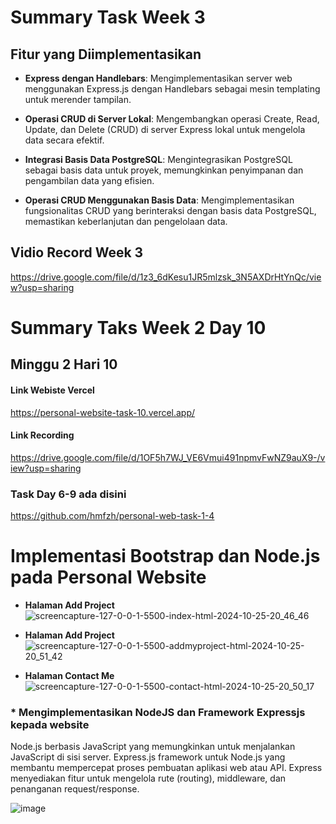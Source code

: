 # Summary Task Week 3 
## Fitur yang Diimplementasikan
- **Express dengan Handlebars**: Mengimplementasikan server web menggunakan Express.js dengan Handlebars sebagai mesin templating untuk merender tampilan.
  
- **Operasi CRUD di Server Lokal**: Mengembangkan operasi Create, Read, Update, dan Delete (CRUD) di server Express lokal untuk mengelola data secara efektif.
  
- **Integrasi Basis Data PostgreSQL**: Mengintegrasikan PostgreSQL sebagai basis data untuk proyek, memungkinkan penyimpanan dan pengambilan data yang efisien.
  
- **Operasi CRUD Menggunakan Basis Data**: Mengimplementasikan fungsionalitas CRUD yang berinteraksi dengan basis data PostgreSQL, memastikan keberlanjutan dan pengelolaan data.

## Vidio Record Week 3
https://drive.google.com/file/d/1z3_6dKesu1JR5mlzsk_3N5AXDrHtYnQc/view?usp=sharing

##



# Summary Taks Week 2 Day 10

## Minggu 2 Hari 10
#### Link Webiste Vercel
https://personal-website-task-10.vercel.app/

#### Link Recording
https://drive.google.com/file/d/1OF5h7WJ_VE6Vmui491npmvFwNZ9auX9-/view?usp=sharing

### Task Day 6-9 ada disini
https://github.com/hmfzh/personal-web-task-1-4

# Implementasi Bootstrap dan Node.js pada Personal Website
* **Halaman Add Project** 
![screencapture-127-0-0-1-5500-index-html-2024-10-25-20_46_46](https://github.com/user-attachments/assets/5ffe1d0b-04aa-48d2-8ce4-d6c70a176e89)

* **Halaman Add Project** 
![screencapture-127-0-0-1-5500-addmyproject-html-2024-10-25-20_51_42](https://github.com/user-attachments/assets/81531187-867f-4a79-ba38-9277bc5f030f)

* **Halaman Contact Me** 
![screencapture-127-0-0-1-5500-contact-html-2024-10-25-20_50_17](https://github.com/user-attachments/assets/d3dc2d47-0738-4dc0-a678-4b1943f4010d)

### * **Mengimplementasikan NodeJS dan Framework Expressjs kepada website**
Node.js berbasis JavaScript yang memungkinkan untuk menjalankan JavaScript di sisi server. 
Express.js  framework  untuk Node.js yang membantu mempercepat proses pembuatan aplikasi web atau API. Express menyediakan  fitur untuk mengelola rute (routing), middleware, dan penanganan request/response.

![image](https://github.com/user-attachments/assets/54ce6ecf-3e81-4c71-a2ed-22945ccad299)
